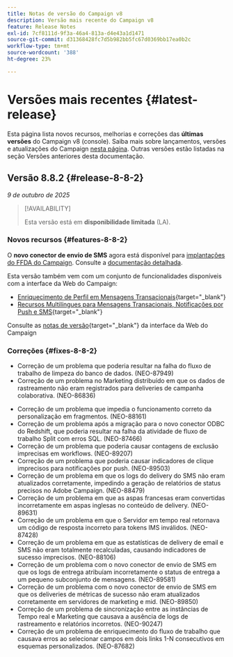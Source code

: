 ```yaml
---
title: Notas de versão do Campaign v8
description: Versão mais recente do Campaign v8
feature: Release Notes
exl-id: 7cf8111d-9f3a-46a4-813a-d4e43a1d1471
source-git-commit: d31368428fc7d5b982bb5fc67d0369bb17ea0b2c
workflow-type: tm+mt
source-wordcount: '388'
ht-degree: 23%

---
```


# Versões mais recentes {#latest-release}

Esta página lista novos recursos, melhorias e correções das **últimas versões** do Campaign v8 (console). Saiba mais sobre lançamentos, versões e atualizações do Campaign [nesta página](upgrades.md). Outras versões estão listadas na seção Versões anteriores desta documentação.

## Versão 8.8.2 {#release-8-8-2}

_9 de outubro de 2025_

>[!AVAILABILITY]
>
>Esta versão está em **disponibilidade limitada** (LA). 

### Novos recursos {#features-8-8-2}

O **novo conector de envio de SMS** agora está disponível para [implantações do FFDA do Campaign](../architecture/enterprise-deployment.md). Consulte a [documentação detalhada](../send/sms/sms.md).

Esta versão também vem com um conjunto de funcionalidades disponíveis com a interface da Web do Campaign:

* [Enriquecimento de Perfil em Mensagens Transacionais](https://experienceleague.adobe.com/docs/campaign-web/v8/msg/transactional-messages/profile-enrichment.html){target="_blank"}
* [Recursos Multilíngues para Mensagens Transacionais, Notificações por Push e SMS](https://experienceleague.adobe.com/docs/campaign-web/v8/msg/multilingual.html){target="_blank"}

Consulte as [notas de versão](https://experienceleague.adobe.com/docs/campaign-web/v8/release-notes/release-notes.html?lang=pt-BR){target="_blank"} da interface da Web do Campaign

### Correções {#fixes-8-8-2}

<!--
* Fixed an issue which prevented dynamic reporting from being available for transactional messages.
-->
* Correção de um problema que poderia resultar na falha do fluxo de trabalho de limpeza do banco de dados. (NEO-87949)
* Correção de um problema no Marketing distribuído em que os dados de rastreamento não eram registrados para deliveries de campanha colaborativa. (NEO-86836)
<!--
* Issue SMS2.0 with FFDA Continuous Deliveries (NEO-88785)
-->
* Correção de um problema que impedia o funcionamento correto da personalização em fragmentos. (NEO-88161)
* Correção de um problema após a migração para o novo conector ODBC do Redshift, que poderia resultar na falha da atividade de fluxo de trabalho Split com erros SQL. (NEO-87466)
* Correção de um problema que poderia causar contagens de exclusão imprecisas em workflows. (NEO-89207)
* Correção de um problema que poderia causar indicadores de clique imprecisos para notificações por push. (NEO-89503)
* Correção de um problema em que os logs do delivery do SMS não eram atualizados corretamente, impedindo a geração de relatórios de status precisos no Adobe Campaign. (NEO-88479)
* Correção de um problema em que as aspas francesas eram convertidas incorretamente em aspas inglesas no conteúdo de delivery. (NEO-89631)
* Correção de um problema em que o Servidor em tempo real retornava um código de resposta incorreto para tokens IMS inválidos. (NEO-87428)
* Correção de um problema em que as estatísticas de delivery de email e SMS não eram totalmente recalculadas, causando indicadores de sucesso imprecisos. (NEO-88106)
* Correção de um problema com o novo conector de envio de SMS em que os logs de entrega atribuíam incorretamente o status de entrega a um pequeno subconjunto de mensagens. (NEO-89581)
* Correção de um problema com o novo conector de envio de SMS em que os deliveries de métricas de sucesso não eram atualizados corretamente em servidores de marketing e mid. (NEO-89850)
* Correção de um problema de sincronização entre as instâncias de Tempo real e Marketing que causava a ausência de logs de rastreamento e relatórios incorretos. (NEO-90247)
* Correção de um problema de enriquecimento do fluxo de trabalho que causava erros ao selecionar campos em dois links 1-N consecutivos em esquemas personalizados. (NEO-87682)

